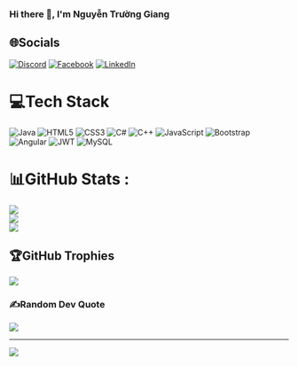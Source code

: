 ### Hi there 👋, I'm Nguyễn Trường Giang


## 🌐Socials
[![Discord](https://img.shields.io/badge/Discord-%237289DA.svg?logo=discord&logoColor=white)](htttps://discord.gg/.owenjj) [![Facebook](https://img.shields.io/badge/Facebook-%231877F2.svg?logo=Facebook&logoColor=white)](https://facebook.com/https://www.facebook.com/gi1911) [![LinkedIn]([https://img.shields.io/badge/LinkedIn-%230077B5.svg?logo=linkedin&logoColor=white)](www.linkedin.com/in/owenjj](https://www.linkedin.com/in/owenjj/)) 

# 💻Tech Stack
![Java](https://img.shields.io/badge/java-%23ED8B00.svg?style=for-the-badge&logo=java&logoColor=white) ![HTML5](https://img.shields.io/badge/html5-%23E34F26.svg?style=for-the-badge&logo=html5&logoColor=white) ![CSS3](https://img.shields.io/badge/css3-%231572B6.svg?style=for-the-badge&logo=css3&logoColor=white) ![C#](https://img.shields.io/badge/c%23-%23239120.svg?style=for-the-badge&logo=c-sharp&logoColor=white) ![C++](https://img.shields.io/badge/c++-%2300599C.svg?style=for-the-badge&logo=c%2B%2B&logoColor=white) ![JavaScript](https://img.shields.io/badge/javascript-%23323330.svg?style=for-the-badge&logo=javascript&logoColor=%23F7DF1E) ![Bootstrap](https://img.shields.io/badge/bootstrap-%23563D7C.svg?style=for-the-badge&logo=bootstrap&logoColor=white) ![Angular](https://img.shields.io/badge/angular-%23DD0031.svg?style=for-the-badge&logo=angular&logoColor=white) ![JWT](https://img.shields.io/badge/JWT-black?style=for-the-badge&logo=JSON%20web%20tokens) ![MySQL](https://img.shields.io/badge/mysql-%2300f.svg?style=for-the-badge&logo=mysql&logoColor=white)
# 📊GitHub Stats :
![](https://github-readme-stats.vercel.app/api?username=Owen-JJ&theme=radical&hide_border=false&include_all_commits=false&count_private=false)<br/>
![](https://github-readme-streak-stats.herokuapp.com/?user=Owen-JJ&theme=radical&hide_border=false)<br/>
![](https://github-readme-stats.vercel.app/api/top-langs/?username=Owen-JJ&theme=radical&hide_border=false&include_all_commits=false&count_private=false&layout=compact)

## 🏆GitHub Trophies
![](https://github-trophies.vercel.app/?username=Owen-JJ&theme=radical&no-frame=false&no-bg=false&margin-w=4)

### ✍️Random Dev Quote
![](https://quotes-github-readme.vercel.app/api?type=horizontal&theme=radical)

---
[![](https://visitcount.itsvg.in/api?id=Owen-JJ&icon=0&color=0)](https://visitcount.itsvg.in)

